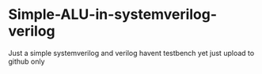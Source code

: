 # Simple-ALU-in-systemverilog-verilog
Just a simple systemverilog and verilog havent testbench yet just upload to github only
